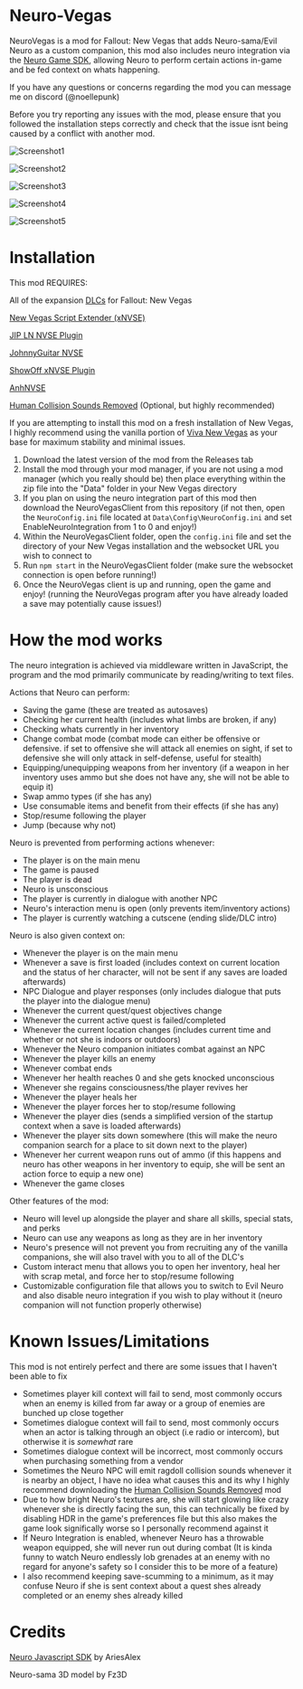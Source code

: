 # Neuro-Vegas
NeuroVegas is a mod for Fallout: New Vegas that adds Neuro-sama/Evil Neuro as a custom companion, this mod also includes neuro integration via the [Neuro Game SDK](https://github.com/VedalAI/neuro-game-sdk), allowing Neuro to perform certain actions in-game and be fed context on whats happening.

If you have any questions or concerns regarding the mod you can message me on discord (@noellepunk)

Before you try reporting any issues with the mod, please ensure that you followed the installation steps correctly and check that the issue isnt being caused by a conflict with another mod.

![Screenshot1](/screenshots/screenie1.png?raw=true)

![Screenshot2](/screenshots/screenie2.png?raw=true)

![Screenshot3](/screenshots/screenie3.png?raw=true)

![Screenshot4](/screenshots/screenie4.png?raw=true)

![Screenshot5](/screenshots/screenie5.png?raw=true)

# Installation
This mod REQUIRES:

All of the expansion [DLCs](https://store.steampowered.com/sub/13435/) for Fallout: New Vegas

[New Vegas Script Extender (xNVSE)](https://github.com/xNVSE/NVSE/releases/)

[JIP LN NVSE Plugin](https://www.nexusmods.com/newvegas/mods/58277)

[JohnnyGuitar NVSE](https://www.nexusmods.com/newvegas/mods/66927)

[ShowOff xNVSE Plugin](https://www.nexusmods.com/newvegas/mods/72541)

[AnhNVSE](https://www.nexusmods.com/newvegas/mods/74012)

[Human Collision Sounds Removed](https://www.nexusmods.com/newvegas/mods/62876) (Optional, but highly recommended)

If you are attempting to install this mod on a fresh installation of New Vegas, I highly recommend using the vanilla portion of [Viva New Vegas](https://vivanewvegas.moddinglinked.com/) as your base for maximum stability and minimal issues.


1. Download the latest version of the mod from the Releases tab
2. Install the mod through your mod manager, if you are not using a mod manager (which you really should be) then place everything within the zip file into the "Data" folder in your New Vegas directory
3. If you plan on using the neuro integration part of this mod then download the NeuroVegasClient from this repository (if not then, open the `NeuroConfig.ini` file located at `Data\Config\NeuroConfig.ini` and set EnableNeuroIntegration from 1 to 0 and enjoy!)
4. Within the NeuroVegasClient folder, open the `config.ini` file and set the directory of your New Vegas installation and the websocket URL you wish to connect to
5. Run `npm start` in the NeuroVegasClient folder (make sure the websocket connection is open before running!)
6. Once the NeuroVegas client is up and running, open the game and enjoy! (running the NeuroVegas program after you have already loaded a save may potentially cause issues!)

# How the mod works
The neuro integration is achieved via middleware written in JavaScript, the program and the mod primarily communicate by reading/writing to text files.

Actions that Neuro can perform: 
- Saving the game (these are treated as autosaves)
- Checking her current health (includes what limbs are broken, if any)
- Checking whats currently in her inventory
- Change combat mode (combat mode can either be offensive or defensive. if set to offensive she will attack all enemies on sight, if set to defensive she will only attack in self-defense, useful for stealth)
- Equipping/unequipping weapons from her inventory (if a weapon in her inventory uses ammo but she does not have any, she will not be able to equip it)
- Swap ammo types (if she has any)
- Use consumable items and benefit from their effects (if she has any)
- Stop/resume following the player
- Jump (because why not)

Neuro is prevented from performing actions whenever:
- The player is on the main menu
- The game is paused
- The player is dead
- Neuro is unsconscious
- The player is currently in dialogue with another NPC
- Neuro's interaction menu is open (only prevents item/inventory actions)
- The player is currently watching a cutscene (ending slide/DLC intro)


Neuro is also given context on:
- Whenever the player is on the main menu
- Whenever a save is first loaded (includes context on current location and the status of her character, will not be sent if any saves are loaded afterwards)
- NPC Dialogue and player responses (only includes dialogue that puts the player into the dialogue menu)
- Whenever the current quest/quest objectives change
- Whenever the current active quest is failed/completed
- Whenever the current location changes (includes current time and whether or not she is indoors or outdoors)
- Whenever the Neuro companion initiates combat against an NPC
- Whenever the player kills an enemy
- Whenever combat ends
- Whenever her health reaches 0 and she gets knocked unconscious
- Whenever she regains consciousness/the player revives her
- Whenever the player heals her
- Whenever the player forces her to stop/resume following
- Whenever the player dies (sends a simplified version of the startup context when a save is loaded afterwards)
- Whenever the player sits down somewhere (this will make the neuro companion search for a place to sit down next to the player)
- Whenever her current weapon runs out of ammo (if this happens and neuro has other weapons in her inventory to equip, she will be sent an action force to equip a new one)
- Whenever the game closes

Other features of the mod:
- Neuro will level up alongside the player and share all skills, special stats, and perks
- Neuro can use any weapons as long as they are in her inventory
- Neuro's presence will not prevent you from recruiting any of the vanilla companions, she will also travel with you to all of the DLC's
- Custom interact menu that allows you to open her inventory, heal her with scrap metal, and force her to stop/resume following
- Customizable configuration file that allows you to switch to Evil Neuro and also disable neuro integration if you wish to play without it (neuro companion will not function properly otherwise)

# Known Issues/Limitations
This mod is not entirely perfect and there are some issues that I haven't been able to fix

- Sometimes player kill context will fail to send, most commonly occurs when an enemy is killed from far away or a group of enemies are bunched up close together
- Sometimes dialogue context will fail to send, most commonly occurs when an actor is talking through an object (i.e radio or intercom), but otherwise it is *somewhat* rare
- Sometimes dialogue context will be incorrect, most commonly occurs when purchasing something from a vendor
- Sometimes the Neuro NPC will emit ragdoll collision sounds whenever it is nearby an object, I have no idea what causes this and its why I highly recommend downloading the [Human Collision Sounds Removed](https://www.nexusmods.com/newvegas/mods/62876) mod
- Due to how bright Neuro's textures are, she will start glowing like crazy whenever she is directly facing the sun, this can technically be fixed by disabling HDR in the game's preferences file but this also makes the game look significally worse so I personally recommend against it
- If Neuro Integration is enabled, whenever Neuro has a throwable weapon equipped, she will never run out during combat (It is kinda funny to watch Neuro endlessly lob grenades at an enemy with no regard for anyone's safety so I consider this to be more of a feature)
- I also recommend keeping save-scumming to a minimum, as it may confuse Neuro if she is sent context about a quest shes already completed or an enemy shes already killed

# Credits
[Neuro Javascript SDK](https://github.com/AriesAlex/typescript-neuro-game-sdk) by AriesAlex

Neuro-sama 3D model by Fz3D
